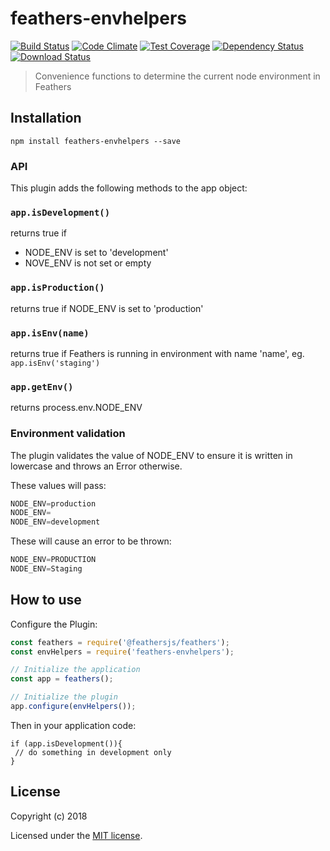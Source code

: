 # feathers-envhelpers

[![Build Status](https://travis-ci.org/crijke/feathers-envhelpers.png?branch=master)](https://travis-ci.org/crijke/feathers-envhelpers)
[![Code Climate](https://codeclimate.com/github/crijke/feathers-envhelpers/badges/gpa.svg)](https://codeclimate.com/github/crijke/feathers-envhelpers)
[![Test Coverage](https://codeclimate.com/github/crijke/feathers-envhelpers/badges/coverage.svg)](https://codeclimate.com/github/crijke/feathers-envhelpers/coverage)
[![Dependency Status](https://img.shields.io/david/crijke/feathers-envhelpers.svg?style=flat-square)](https://david-dm.org/crijke/feathers-envhelpers)
[![Download Status](https://img.shields.io/npm/dm/feathers-envhelpers.svg?style=flat-square)](https://www.npmjs.com/package/feathers-envhelpers)

> Convenience functions to determine the current node environment in Feathers

## Installation

```
npm install feathers-envhelpers --save
```

### API 
This plugin adds the following methods to the app object: 

### `app.isDevelopment()` 
returns true if 
* NODE_ENV is set to 'development'
* NOVE_ENV is not set or empty

### `app.isProduction()`
returns true if NODE_ENV is set to 'production'

### `app.isEnv(name)` 
returns true if Feathers is running in environment with name 'name', eg. `app.isEnv('staging')`

### `app.getEnv()` 
returns process.env.NODE_ENV

### Environment validation

The plugin validates the value of NODE_ENV to ensure it is written in lowercase and
throws an Error otherwise. 

These values will pass:
````js
NODE_ENV=production
NODE_ENV=
NODE_ENV=development
````

These will cause an error to be thrown: 
````js
NODE_ENV=PRODUCTION
NODE_ENV=Staging
````
 
## How to use

Configure the Plugin:

```js
const feathers = require('@feathersjs/feathers');
const envHelpers = require('feathers-envhelpers');

// Initialize the application
const app = feathers();

// Initialize the plugin
app.configure(envHelpers());
```

Then in your application code: 
```
if (app.isDevelopment()){
 // do something in development only
}
```

## License

Copyright (c) 2018

Licensed under the [MIT license](LICENSE).
